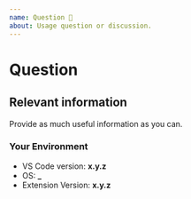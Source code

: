 ```yaml
---
name: Question 🤔
about: Usage question or discussion.
---
```


<!--
  To make it easier for us to help you — please follow the suggested format below.

  Before opening a new issue, please search existing issues: https://github.com/natterstefan/vscode-toggl-extension/issues

  For general technical questions, contact me on [Twitter](http://twitter.com/natterstefan).
-->

# Question

## Relevant information

Provide as much useful information as you can.

### Your Environment

- VS Code version: **x.y.z**
- OS: **\_**
- Extension Version: **x.y.z**
